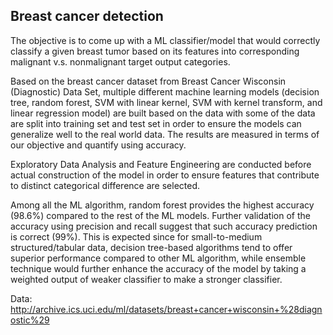 ## Breast cancer detection

The objective is to come up with a ML classifier/model that would correctly classify a given breast tumor based on its features into corresponding malignant v.s. nonmalignant target output categories.

Based on the breast cancer dataset from Breast Cancer Wisconsin (Diagnostic) Data Set, multiple different machine learning models (decision tree, random forest, SVM with linear kernel, SVM with kernel transform, and linear regression model) are built based on the data with some of the data are split into training set and test set in order to ensure the models can generalize well to the real world data. The results are measured in terms of our objective and quantify using accuracy.

Exploratory Data Analysis and Feature Engineering are conducted before actual construction of the model in order to ensure features that contribute to distinct categorical difference are selected.

Among all the ML algorithm, random forest provides the highest accuracy (98.6%) compared to the rest of the ML models. Further validation of the accuracy using precision and recall suggest that such accuracy prediction is correct (99%). This is expected since for small-to-medium structured/tabular data, decision tree-based algorithms tend to offer superior performance compared to other ML algorithm, while ensemble technique would further enhance the accuracy of the model by taking a weighted output of weaker classifier to make a stronger classifier.

Data: http://archive.ics.uci.edu/ml/datasets/breast+cancer+wisconsin+%28diagnostic%29
